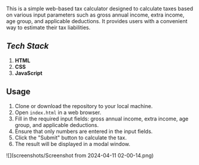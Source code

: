 This is a simple web-based tax calculator designed to calculate taxes based on various input parameters such as gross annual income, extra income, age group, and applicable deductions.
It provides users with a convenient way to estimate their tax liabilities.


## *Tech Stack*
1. **HTML**
2. **CSS**
3. **JavaScript**


## Usage

1. Clone or download the repository to your local machine.
2. Open `index.html` in a web browser.
3. Fill in the required input fields: gross annual income, extra income, age group, and applicable deductions.
4. Ensure that only numbers are entered in the input fields.
5. Click the "Submit" button to calculate the tax.
6. The result will be displayed in a modal window.

![](screenshots/Screenshot from 2024-04-11 02-00-14.png)
